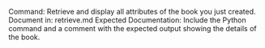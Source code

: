 Command: Retrieve and display all attributes of the book you just created.
Document in: retrieve.md
Expected Documentation: Include the Python command and a comment with the expected output showing the details of the book.